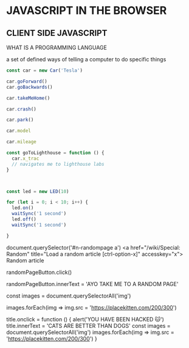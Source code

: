 # JAVASCRIPT IN THE BROWSER

## CLIENT SIDE JAVASCRIPT

WHAT IS A PROGRAMMING LANGUAGE

a set of defined ways of telling a computer to do specific things

```js
const car = new Car('Tesla')

car.goForward()
car.goBackwards()

car.takeMeHome()

car.crash()

car.park()

car.model

car.mileage

const goToLighthouse = function () {
  car.x_trac
  // navigates me to lighthouse labs
}




```

```js
const led = new LED(10)

for (let i = 0; i < 10; i++) {
  led.on()
  waitSync('1 second')
  led.off()
  waitSync('1 second')

}
```


document.querySelector('#n-randompage a')
<a href=​"/​wiki/​Special:​Random" title=​"Load a random article [ctrl-option-x]​" accesskey=​"x">​Random article​</a>​

randomPageButton.click()

randomPageButton.innerText = 'AYO TAKE ME TO A RANDOM PAGE'

const images = document.querySelectorAll('img')

images.forEach(img => img.src = 'https://placekitten.com/200/300')

title.onclick = function () {
    alert('YOU HAVE BEEN HACKED 🐱')
    title.innerText = 'CATS ARE BETTER THAN DOGS'
    const images = document.querySelectorAll('img')
    images.forEach(img => img.src = 'https://placekitten.com/200/300')
}


